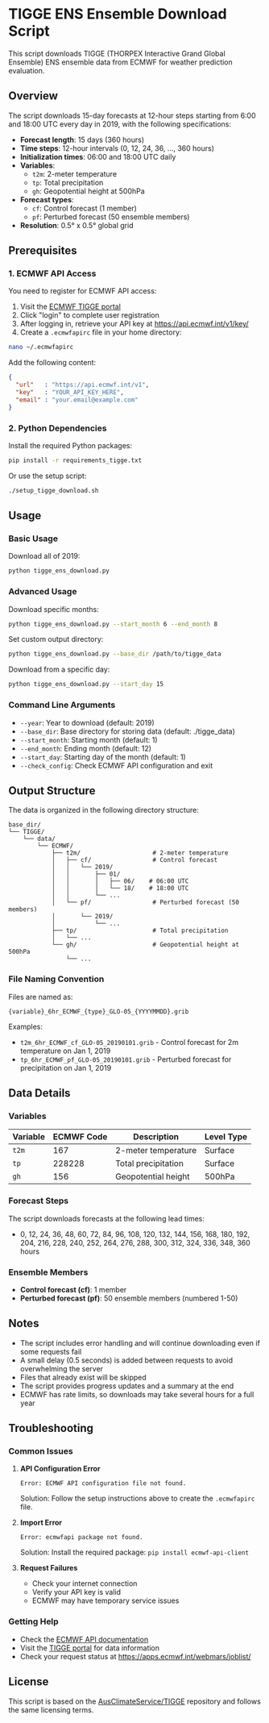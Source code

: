 # TIGGE ENS Ensemble Download Script

This script downloads TIGGE (THORPEX Interactive Grand Global Ensemble) ENS ensemble data from ECMWF for weather prediction evaluation.

## Overview

The script downloads 15-day forecasts at 12-hour steps starting from 6:00 and 18:00 UTC every day in 2019, with the following specifications:

- **Forecast length**: 15 days (360 hours)
- **Time steps**: 12-hour intervals (0, 12, 24, 36, ..., 360 hours)
- **Initialization times**: 06:00 and 18:00 UTC daily
- **Variables**: 
  - `t2m`: 2-meter temperature
  - `tp`: Total precipitation  
  - `gh`: Geopotential height at 500hPa
- **Forecast types**:
  - `cf`: Control forecast (1 member)
  - `pf`: Perturbed forecast (50 ensemble members)
- **Resolution**: 0.5° x 0.5° global grid

## Prerequisites

### 1. ECMWF API Access

You need to register for ECMWF API access:

1. Visit the [ECMWF TIGGE portal](http://apps.ecmwf.int/datasets/data/tigge)
2. Click "login" to complete user registration
3. After logging in, retrieve your API key at https://api.ecmwf.int/v1/key/
4. Create a `.ecmwfapirc` file in your home directory:

```bash
nano ~/.ecmwfapirc
```

Add the following content:
```json
{
  "url"   : "https://api.ecmwf.int/v1",
  "key"   : "YOUR_API_KEY_HERE",
  "email" : "your.email@example.com"
}
```

### 2. Python Dependencies

Install the required Python packages:

```bash
pip install -r requirements_tigge.txt
```

Or use the setup script:

```bash
./setup_tigge_download.sh
```

## Usage

### Basic Usage

Download all of 2019:
```bash
python tigge_ens_download.py
```

### Advanced Usage

Download specific months:
```bash
python tigge_ens_download.py --start_month 6 --end_month 8
```

Set custom output directory:
```bash
python tigge_ens_download.py --base_dir /path/to/tigge_data
```

Download from a specific day:
```bash
python tigge_ens_download.py --start_day 15
```

### Command Line Arguments

- `--year`: Year to download (default: 2019)
- `--base_dir`: Base directory for storing data (default: ./tigge_data)
- `--start_month`: Starting month (default: 1)
- `--end_month`: Ending month (default: 12)
- `--start_day`: Starting day of the month (default: 1)
- `--check_config`: Check ECMWF API configuration and exit

## Output Structure

The data is organized in the following directory structure:

```
base_dir/
└── TIGGE/
    └── data/
        └── ECMWF/
            ├── t2m/                    # 2-meter temperature
            │   ├── cf/                 # Control forecast
            │   │   └── 2019/
            │   │       ├── 01/
            │   │       │   ├── 06/    # 06:00 UTC
            │   │       │   └── 18/    # 18:00 UTC
            │   │       └── ...
            │   └── pf/                 # Perturbed forecast (50 members)
            │       └── 2019/
            │           └── ...
            ├── tp/                     # Total precipitation
            │   └── ...
            └── gh/                     # Geopotential height at 500hPa
                └── ...
```

### File Naming Convention

Files are named as:
```
{variable}_6hr_ECMWF_{type}_GLO-05_{YYYYMMDD}.grib
```

Examples:
- `t2m_6hr_ECMWF_cf_GLO-05_20190101.grib` - Control forecast for 2m temperature on Jan 1, 2019
- `tp_6hr_ECMWF_pf_GLO-05_20190101.grib` - Perturbed forecast for precipitation on Jan 1, 2019

## Data Details

### Variables

| Variable | ECMWF Code | Description | Level Type |
|----------|------------|-------------|------------|
| `t2m` | 167 | 2-meter temperature | Surface |
| `tp` | 228228 | Total precipitation | Surface |
| `gh` | 156 | Geopotential height | 500hPa |

### Forecast Steps

The script downloads forecasts at the following lead times:
- 0, 12, 24, 36, 48, 60, 72, 84, 96, 108, 120, 132, 144, 156, 168, 180, 192, 204, 216, 228, 240, 252, 264, 276, 288, 300, 312, 324, 336, 348, 360 hours

### Ensemble Members

- **Control forecast (cf)**: 1 member
- **Perturbed forecast (pf)**: 50 ensemble members (numbered 1-50)

## Notes

- The script includes error handling and will continue downloading even if some requests fail
- A small delay (0.5 seconds) is added between requests to avoid overwhelming the server
- Files that already exist will be skipped
- The script provides progress updates and a summary at the end
- ECMWF has rate limits, so downloads may take several hours for a full year

## Troubleshooting

### Common Issues

1. **API Configuration Error**
   ```
   Error: ECMWF API configuration file not found.
   ```
   Solution: Follow the setup instructions above to create the `.ecmwfapirc` file.

2. **Import Error**
   ```
   Error: ecmwfapi package not found.
   ```
   Solution: Install the required package: `pip install ecmwf-api-client`

3. **Request Failures**
   - Check your internet connection
   - Verify your API key is valid
   - ECMWF may have temporary service issues

### Getting Help

- Check the [ECMWF API documentation](https://confluence.ecmwf.int/display/WEBAPI/Accessing+ECMWF+Public+Datasets)
- Visit the [TIGGE portal](http://apps.ecmwf.int/datasets/data/tigge) for data information
- Check your request status at https://apps.ecmwf.int/webmars/joblist/

## License

This script is based on the [AusClimateService/TIGGE](https://github.com/AusClimateService/TIGGE) repository and follows the same licensing terms. 